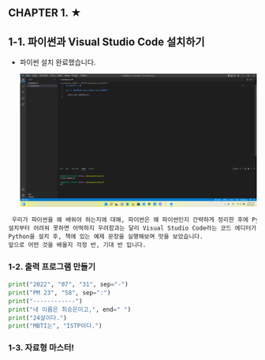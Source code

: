 ## CHAPTER 1. ★

## 1-1. 파이썬과 Visual Studio Code 설치하기

- 파이썬 설치 완료했습니다.

  <img src="README.assets/image-20220801005203631.png" alt="image-20220801005203631" style="zoom: 50%;" />



```python
 우리가 파이썬을 왜 배워야 하는지에 대해, 파이썬은 왜 파이썬인지 간략하게 정리한 후에 Python을 설치해보았습니다.
설치부터 어려워 못하면 어떡하지 우려함과는 달리 Visual Studio Code라는 코드 에디터가 있어 손쉽게 할 수 있었습니다.
Python을 설치 후, 책에 있는 예제 문장을 실행해보며 맛을 보았습니다.
앞으로 어떤 것을 배울지 걱정 반, 기대 반 입니다.
```

### 1-2. 출력 프로그램 만들기

```python
print("2022", "07", "31", sep="-")
print("PM 23", "58", sep=":")
print("------------")
print("내 이름은 최승은이고,", end=" ")
print("24살이다.")
print("MBTI는", "ISTP이다.")
```

### 1-3. 자료형 마스터!

